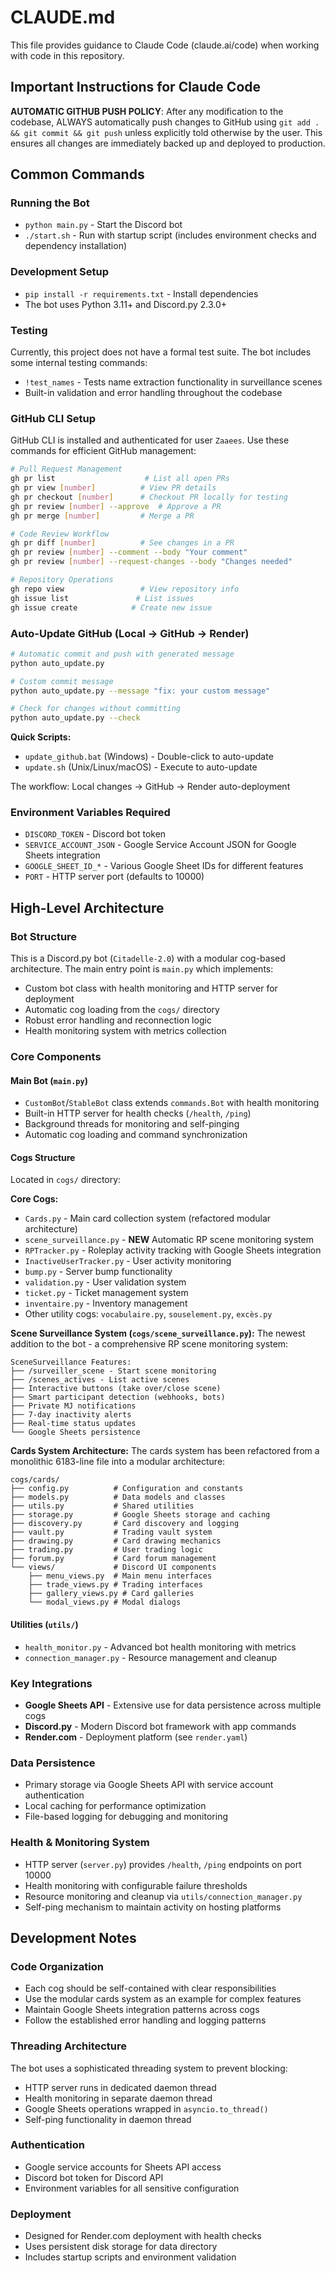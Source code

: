 # CLAUDE.md

This file provides guidance to Claude Code (claude.ai/code) when working with code in this repository.

## Important Instructions for Claude Code

**AUTOMATIC GITHUB PUSH POLICY**: After any modification to the codebase, ALWAYS automatically push changes to GitHub using `git add . && git commit && git push` unless explicitly told otherwise by the user. This ensures all changes are immediately backed up and deployed to production.

## Common Commands

### Running the Bot
- `python main.py` - Start the Discord bot
- `./start.sh` - Run with startup script (includes environment checks and dependency installation)

### Development Setup
- `pip install -r requirements.txt` - Install dependencies
- The bot uses Python 3.11+ and Discord.py 2.3.0+

### Testing
Currently, this project does not have a formal test suite. The bot includes some internal testing commands:
- `!test_names` - Tests name extraction functionality in surveillance scenes
- Built-in validation and error handling throughout the codebase

### GitHub CLI Setup
GitHub CLI is installed and authenticated for user `Zaaees`. Use these commands for efficient GitHub management:

```bash
# Pull Request Management
gh pr list                    # List all open PRs
gh pr view [number]          # View PR details
gh pr checkout [number]      # Checkout PR locally for testing
gh pr review [number] --approve  # Approve a PR
gh pr merge [number]         # Merge a PR

# Code Review Workflow
gh pr diff [number]          # See changes in a PR
gh pr review [number] --comment --body "Your comment"
gh pr review [number] --request-changes --body "Changes needed"

# Repository Operations
gh repo view                 # View repository info
gh issue list               # List issues
gh issue create            # Create new issue
```

### Auto-Update GitHub (Local → GitHub → Render)
```bash
# Automatic commit and push with generated message
python auto_update.py

# Custom commit message
python auto_update.py --message "fix: your custom message"

# Check for changes without committing
python auto_update.py --check
```

**Quick Scripts:**
- `update_github.bat` (Windows) - Double-click to auto-update
- `update.sh` (Unix/Linux/macOS) - Execute to auto-update

The workflow: Local changes → GitHub → Render auto-deployment

### Environment Variables Required
- `DISCORD_TOKEN` - Discord bot token
- `SERVICE_ACCOUNT_JSON` - Google Service Account JSON for Google Sheets integration
- `GOOGLE_SHEET_ID_*` - Various Google Sheet IDs for different features
- `PORT` - HTTP server port (defaults to 10000)

## High-Level Architecture

### Bot Structure
This is a Discord.py bot (`Citadelle-2.0`) with a modular cog-based architecture. The main entry point is `main.py` which implements:

- Custom bot class with health monitoring and HTTP server for deployment
- Automatic cog loading from the `cogs/` directory
- Robust error handling and reconnection logic
- Health monitoring system with metrics collection

### Core Components

#### Main Bot (`main.py`)
- `CustomBot`/`StableBot` class extends `commands.Bot` with health monitoring
- Built-in HTTP server for health checks (`/health`, `/ping`)
- Background threads for monitoring and self-pinging
- Automatic cog loading and command synchronization

#### Cogs Structure
Located in `cogs/` directory:

**Core Cogs:**
- `Cards.py` - Main card collection system (refactored modular architecture)
- `scene_surveillance.py` - **NEW** Automatic RP scene monitoring system
- `RPTracker.py` - Roleplay activity tracking with Google Sheets integration
- `InactiveUserTracker.py` - User activity monitoring
- `bump.py` - Server bump functionality
- `validation.py` - User validation system
- `ticket.py` - Ticket management system
- `inventaire.py` - Inventory management
- Other utility cogs: `vocabulaire.py`, `souselement.py`, `excès.py`

**Scene Surveillance System (`cogs/scene_surveillance.py`):**
The newest addition to the bot - a comprehensive RP scene monitoring system:

```
SceneSurveillance Features:
├── /surveiller_scene - Start scene monitoring
├── /scenes_actives - List active scenes
├── Interactive buttons (take over/close scene)
├── Smart participant detection (webhooks, bots)
├── Private MJ notifications
├── 7-day inactivity alerts
├── Real-time status updates
└── Google Sheets persistence
```

**Cards System Architecture:**
The cards system has been refactored from a monolithic 6183-line file into a modular architecture:

```
cogs/cards/
├── config.py          # Configuration and constants
├── models.py          # Data models and classes  
├── utils.py           # Shared utilities
├── storage.py         # Google Sheets storage and caching
├── discovery.py       # Card discovery and logging
├── vault.py           # Trading vault system
├── drawing.py         # Card drawing mechanics
├── trading.py         # User trading logic
├── forum.py           # Card forum management
└── views/             # Discord UI components
    ├── menu_views.py  # Main menu interfaces
    ├── trade_views.py # Trading interfaces
    ├── gallery_views.py # Card galleries
    └── modal_views.py # Modal dialogs
```

#### Utilities (`utils/`)
- `health_monitor.py` - Advanced bot health monitoring with metrics
- `connection_manager.py` - Resource management and cleanup

### Key Integrations
- **Google Sheets API** - Extensive use for data persistence across multiple cogs
- **Discord.py** - Modern Discord bot framework with app commands
- **Render.com** - Deployment platform (see `render.yaml`)

### Data Persistence
- Primary storage via Google Sheets API with service account authentication
- Local caching for performance optimization
- File-based logging for debugging and monitoring

### Health & Monitoring System
- HTTP server (`server.py`) provides `/health`, `/ping` endpoints on port 10000
- Health monitoring with configurable failure thresholds
- Resource monitoring and cleanup via `utils/connection_manager.py`
- Self-ping mechanism to maintain activity on hosting platforms

## Development Notes

### Code Organization
- Each cog should be self-contained with clear responsibilities
- Use the modular cards system as an example for complex features
- Maintain Google Sheets integration patterns across cogs
- Follow the established error handling and logging patterns

### Threading Architecture
The bot uses a sophisticated threading system to prevent blocking:
- HTTP server runs in dedicated daemon thread
- Health monitoring in separate daemon thread
- Google Sheets operations wrapped in `asyncio.to_thread()`
- Self-ping functionality in daemon thread

### Authentication
- Google service accounts for Sheets API access
- Discord bot token for Discord API
- Environment variables for all sensitive configuration

### Deployment
- Designed for Render.com deployment with health checks
- Uses persistent disk storage for data directory
- Includes startup scripts and environment validation